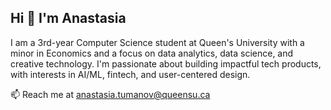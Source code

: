 ## Hi 👋 I'm Anastasia

I am a 3rd-year Computer Science student at Queen's University with a minor in Economics and a focus on data analytics, data science, and creative technology. I'm passionate about building impactful tech products, with interests in AI/ML, fintech, and user-centered design.

📫 Reach me at anastasia.tumanov@queensu.ca
